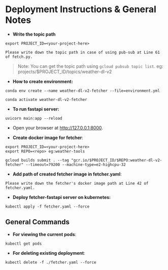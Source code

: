# Deployment Instructions & General Notes

* **Write the topic path**
```
export PROJECT_ID=<your-project-here>

Please write down the topic path in case of using pub-sub at Line 61 of fetch.py.
```
> Note: You can get the topic path using `gcloud pubsub topic list`.
> eg: projects/$PROJECT_ID/topics/weather-dl-v2

* **How to create environment:**
```
conda env create --name weather-dl-v2-fetcher --file=environment.yml

conda activate weather-dl-v2-fetcher
```

* **To run fastapi server:**
```
uvicorn main:app --reload
```

* Open your browser at http://127.0.0.1:8000.

* **Create docker image for fetcher**:
```
export PROJECT_ID=<your-project-here>
export REPO=<repo> eg:weather-tools

gcloud builds submit . --tag "gcr.io/$PROJECT_ID/$REPO:weather-dl-v2-fetcher" --timeout=79200 --machine-type=e2-highcpu-32
```

* **Add path of created fetcher image in fetcher.yaml**:
```
Please write down the fetcher's docker image path at Line 42 of fetcher.yaml.
```

* **Deploy fetcher-fastapi server on kubernetes:**
```
kubectl apply -f fetcher.yaml --force
```

## General Commands
* **For viewing the current pods**:
```
kubectl get pods
```

* **For deleting existing deployment**:
```
kubectl delete -f ./fetcher.yaml --force
